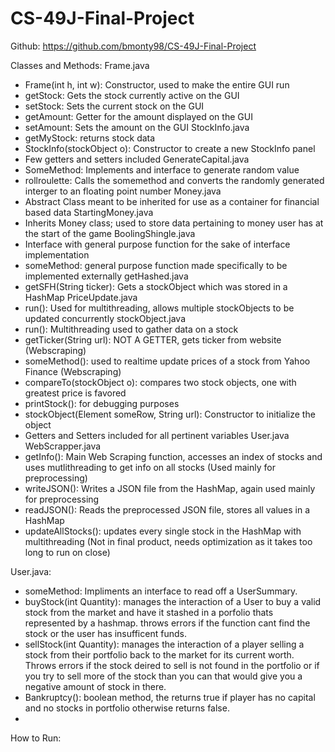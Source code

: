 # CS-49J-Final-Project

Github: https://github.com/bmonty98/CS-49J-Final-Project

Classes and Methods:
Frame.java
- Frame(int h, int w): Constructor, used to make the entire GUI run
- getStock: Gets the stock currently active on the GUI
- setStock: Sets the current stock on the GUI
- getAmount: Getter for the amount displayed on the GUI
- setAmount: Sets the amount on the GUI
StockInfo.java
- getMyStock: returns stock data
- StockInfo(stockObject o): Constructor to create a new StockInfo panel
- Few getters and setters included
GenerateCapital.java
- SomeMethod: Implements and interface to generate random value
- rollroulette: Calls the somemethod and converts the randomly generated interger to an floating point number
Money.java
- Abstract Class meant to be inherited for use as a container for financial based data
StartingMoney.java
- Inherits Money class; used to store data pertaining to money user has at the start of the game
BoolingShingle.java
- Interface with general purpose function for the sake of interface implementation
- someMethod: general purpose function made specifically to be implemented externally
getHashed.java
- getSFH(String ticker): Gets a stockObject which was stored in a HashMap
PriceUpdate.java
- run(): Used for multithreading, allows multiple stockObjects to be updated concurrently
stockObject.java
- run(): Multithreading used to gather data on a stock
- getTicker(String url): NOT A GETTER, gets ticker from website (Webscraping)
- someMethod(): used to realtime update prices of a stock from Yahoo Finance (Webscraping)
- compareTo(stockObject o): compares two stock objects, one with greatest price is favored
- printStock(): for debugging purposes
- stockObject(Element someRow, String url): Constructor to initialize the object
- Getters and Setters included for all pertinent variables
User.java
WebScrapper.java
- getInfo(): Main Web Scraping function, accesses an index of stocks and uses mutlithreading to get info on all stocks (Used mainly for preprocessing)
- writeJSON(): Writes a JSON file from the HashMap, again used mainly for preprocessing
- readJSON(): Reads the preprocessed JSON file, stores all values in a HashMap
- updateAllStocks(): updates every single stock in the HashMap with multithreading (Not in final product, needs optimization as it takes too long to run on close)

User.java:
- someMethod: Impliments an interface to read off a UserSummary.
- buyStock(int Quantity): manages the interaction of a User to buy a valid stock from the market and have it stashed in a porfolio thats represented by a hashmap. throws errors if the function cant find the stock or the user has insufficent funds.
- sellStock(int Quantity): manages the interaction of a player selling a stock from their portfolio back to the market for its current worth. Throws errors if the stock deired to sell is not found in the portfolio or if you try to sell more of the stock than you can that would give you a negative amount of stock in there.
- Bankruptcy(): boolean method, the returns true if player has no capital and no stocks in portfolio otherwise returns false.
- 

How to Run:

